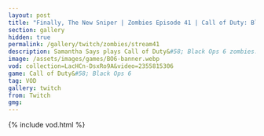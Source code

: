 ```yaml
---
layout: post
title: "Finally, The New Sniper | Zombies Episode 41 | Call of Duty: Black Ops 6"
section: gallery
hidden: true
permalink: /gallery/twitch/zombies/stream41
description: Samantha Says plays Call of Duty&#58; Black Ops 6 zombies. Episode 41.
image: /assets/images/games/BO6-banner.webp
vod: collection=LacHCn-DsxRo9A&video=2355815306
game: Call of Duty&#58; Black Ops 6
tag: VOD
gallery: twitch
from: Twitch
gmg:
---
```

{% include vod.html %}